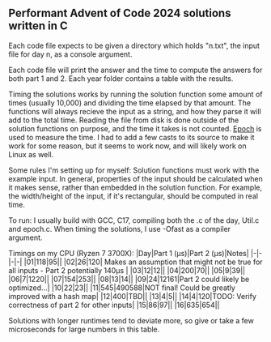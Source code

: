 ## Performant Advent of Code 2024 solutions written in C

Each code file expects to be given a directory which holds "n.txt", the input file for day n, as a console argument.

Each code file will print the answer and the time to compute the answers for both part 1 and 2. Each year folder contains a table with the results.

Timing the solutions works by running the solution function some amount of times (usually 10,000) and dividing the time elapsed by that amount.
The functions will always recieve the input as a string, and how they parse it will add to the total time.
Reading the file from disk is done outside of the solution functions on purpose, and the time it takes is not counted.
[Epoch](https://github.com/seanjackson6325/Epoch) is used to measure the time. I had to add a few casts to its source to make 
it work for some reason, but it seems to work now, and will likely work on Linux as well.

Some rules I'm setting up for myself:
Solution functions must work with the example input.
In general, properties of the input should be calculated when it makes sense, rather than embedded in the solution function.
For example, the width/height of the input, if it's rectangular, should be computed in real time.

To run: I usually build with GCC, C17, compiling both the .c of the day, Util.c and epoch.c. When timing the solutions, I use -Ofast as a compiler argument.

Timings on my CPU (Ryzen 7 3700X): 
|Day|Part 1 (μs)|Part 2 (μs)|Notes|
|-|-|-|-|
|01|118|95||
|02|26|120| Makes an assumption that might not be true for all inputs - Part 2 potentially 140μs |
|03|12|12||
|04|200|70||
|05|9|39||
|06|7|1220||
|07|154|253||
|08|13|14||
|09|24|12161|Part 2 could likely be optimized...|
|10|22|23||
|11|545|490588|NOT final! Could be greatly improved with a hash map|
|12|400|TBD||
|13|4|5||
|14|4|120|TODO: Verify correctness of part 2 for other inputs|
|15|86|97||
|16|635|654||

Solutions with longer runtimes tend to deviate more, so give or take a few microseconds for large numbers in this table.